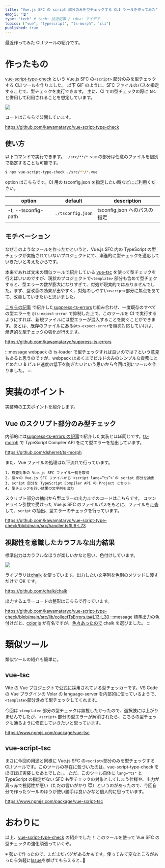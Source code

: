 ```yaml
---
title: "Vue.js SFC の script 部分のみを型チェックする CLI ツールを作ってみた"
emoji: "🪴"
type: "tech" # tech: 技術記事 / idea: アイデア
topics: ["vue", "typescript", "ts-morph", "cli"]
published: true
---
```


最近作ってみた CLI ツールの紹介です。

# 作ったもの

[vue-script-type-check](https://github.com/kawamataryo/vue-script-type-check) という Vue.js SFC の`<script>` 部分のみを型チェックする CLI ツールを作りました。
以下 GIF のように、SFC ファイルのパスを指定することで、型チェックを実行できます。
主に、CI での型チェックの際に tsc と併用して利用されることを想定しています。

![](https://i.gyazo.com/54ca662f85b6909bfd510da200968f53.gif)

コードはこちらで公開しています。

https://github.com/kawamataryo/vue-script-type-check

## 使い方

以下コマンドで実行できます。
`./src/**/*.vue` の部分は任意のファイルを個別で指定することも可能です。

```bash
$ npx vue-script-type-check ./src/**/*.vue
```

option はこちらです。CI 用の tsconfig.json を指定したい時などにご利用ください。

| option              | default           | description                  |
| ------------------- | ----------------- | ---------------------------- |
| -t, --tsconfig-path | `./tsconfig.json` | tsconfig.json へのパスの指定 |

## モチベーション

なぜこのようなツールを作ったかというと、Vue.js SFC 内の TypeScript の型チェックが実施されていないプロジェクトにて、漸進的に型チェックを適応していきたいと考えたからです。

本来であれば文末の類似ツールで紹介している [vue-tsc](https://github.com/johnsoncodehk/volar) を使って型チェックを行えばいいのですが、現状のプロジェクトで`<template>` 部分も含めて型チェクすると、型エラーの数が膨大になりすぎて、対処が現実的ではありませんでした。まず、型改善の効果が出やすく、対処のしやすい`<script>`部分に焦点をあてて、改善していきたいと思いました。

[こちらの記事](https://zenn.dev/ryo_kawamata/articles/suppress-ts-errors) で紹介した[suppress-ts-errors](https://github.com/kawamataryo/suppress-ts-errors)と組み合わせ、一度既存のすべての型エラーを `@ts-expect-error` で抑制した上で、このツールを CI で実行するようにすれば、新規ファイルには型エラーが混入することを防ぐことができます。あとは、既存のファイルにある`@ts-expect-error`を順次対応していけば、漸進的な型チェックの強化が行えます。

https://github.com/kawamataryo/suppress-ts-errors

:::message
webpack の ts-loader で型チェックすれば良いのでは？という意見もあると思うのですが、webpack はあくまでビルドのみのシンプルな責務にとどめたい & ビルド速度の低下を防ぎたいという思いから今回は別にツールを作りました。
:::

# 実装のポイント

実装時の工夫ポイントを紹介します。

## Vue のスクリプト部分のみ型チェック

内部的には[suppress-ts-errors の記事](https://zenn.dev/ryo_kawamata/articles/suppress-ts-errors)で紹介した実装とほぼ同じです。[ts-morph](https://github.com/dsherret/ts-morph) で TypeScript Compiler API をにて型エラーを抽出しています。

https://github.com/dsherret/ts-morph

また、Vue ファイルの処理は以下流れで行っています。

```
1. 検査対象の Vue.js SFC ファイル一覧を取得
2. 個々の Vue.js SFC ファイルから`<script lang=“ts”>`の script 部分を抽出
3. script 部分を TypeScript Compiler API の Project にセット
4. 型チェックを行い結果の文字列を出力
```

スクリプト部分の抽出から型エラーの出力までのコードはこちらです。
コマンドライン引数で受けった Vue.js SFC のファイルパスをもとに、ファイルを走査して、`script` の抽出、型エラーのチェックを行っています。

https://github.com/kawamataryo/vue-script-type-check/blob/main/src/handler.ts#L9-L73

## 視認性を意識したカラフルな出力結果

標準出力はカラフルなほうが楽しいかなと思い、色付けしています。

![](https://i.gyazo.com/f8a21faebcb1f48dd060b10d4c90ac6e.png)

ライブラリは[chalk](https://github.com/chalk/chalk) を使っています。出力したい文字列を色別のメソッドに渡すだけで OK です。

https://github.com/chalk/chalk

出力するエラーコードの整形はこちらで行っています。

https://github.com/kawamataryo/vue-script-type-check/blob/main/src/lib/collectTsErrors.ts#L13-L30
:::message
標準出力の色付けだと、[color.js](https://github.com/Marak/colors.js) が有名ですが、[色々あったので](https://www.itmedia.co.jp/news/articles/2201/11/news160.html) chalk を選びました。
:::

# 類似ツール

類似ツールの紹介も簡単に。

## vue-tsc

Vite の Vue プロジェクトで公式に採用されている型チェッカーです。VS Code の Vue プラグインの Volar の language-server を内部的に使っているようで、`<template>`部分含めて型チェックしてくれます。

今回は `<template>` 部分の型チェックは無視したかったので、選択肢には上がりませんでしたが、`<script>` 部分の型エラーが解消されたら、こちらの型チェックも通るように修正していきたいと思っています。

https://www.npmjs.com/package/vue-tsc

## vue-script-tsc

まさに今回の用途と同様に Vue.js SFC の`<script>`部分のみを型チェックする CLI ツールです。このツールの存在に気づいたのは、vue-script-type-check をほぼほぼ実装したあとでした。。
ただ、このツール自体に `lang="ts"` と TypeScript の指定がない SFC も型チェックの対象としてしまう仕様や、出力が真っ赤で視認性が悪い（ただの言いがかり 😇）というのがあったので、今回自分で作ったツールのほうが使い勝手は良いかなと個人的に思っています。

https://www.npmjs.com/package/vue-script-tsc

# おわりに

以上、[vue-script-type-check](https://github.com/kawamataryo/vue-script-type-check) の紹介でした！
このツールを使って Vue SFC の型チェックの強化頑張っていくぞ。

※ 勢いで作ったので、まだまだバグがあるかもです。使ってみて変なところがあったら気軽に[Issue](https://github.com/kawamataryo/vue-script-type-check/issues)を挙げてもらえると..🙏
